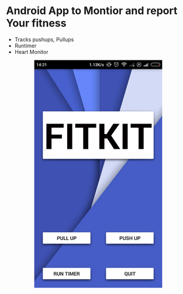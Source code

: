 # Android App to Montior and report Your fitness
* Tracks pushups, Pullups
* Runtimer
* Heart Monitor

<p align="center">  
  <img src="https://github.com/thefr33radical/projects/blob/master/others/FITKIT/images/Screenshot_2015-11-13-14-21-05.png" width="350"  alt="FITKIT HOME SCREEN
</p>
                                                                                                                                              
<p align="center"> 
 <img src="https://github.com/thefr33radical/projects/blob/master/others/FITKIT/images/Screenshot_2015-11-13-14-21-16.png" width="350"  alt="PUSH UP COUNTER
 </p>

